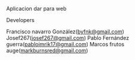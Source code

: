 Aplicacion dar para web


Developers

Francisco navarro González(byfnk@gmail.com)
Josef267(josef267@gmail.com)
Pablo Fernández guerra(pabloimrik17@gmail.com)
Marcos frutos auge(markburnsred@gmail.com)
